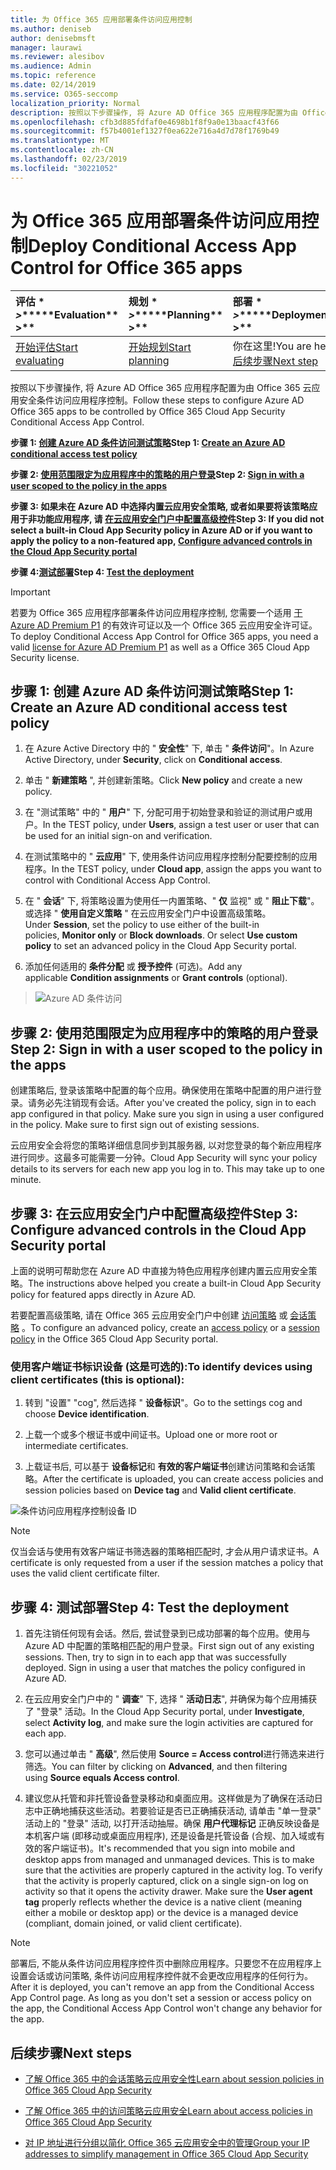 ```yaml
---
title: 为 Office 365 应用部署条件访问应用控制
ms.author: deniseb
author: denisebmsft
manager: laurawi
ms.reviewer: alesibov
ms.audience: Admin
ms.topic: reference
ms.date: 02/14/2019
ms.service: O365-seccomp
localization_priority: Normal
description: 按照以下步骤操作, 将 Azure AD Office 365 应用程序配置为由 Office 365 云应用安全条件访问应用程序控制。
ms.openlocfilehash: cfb3d885fdfaf0e4698b1f8f9a0e13baacf43f66
ms.sourcegitcommit: f57b4001ef1327f0ea622e716a4d7d78f1769b49
ms.translationtype: MT
ms.contentlocale: zh-CN
ms.lasthandoff: 02/23/2019
ms.locfileid: "30221052"
---
```

# <a name="deploy-conditional-access-app-control-for-office-365-apps"></a><span data-ttu-id="8b76f-103">为 Office 365 应用部署条件访问应用控制</span><span class="sxs-lookup"><span data-stu-id="8b76f-103">Deploy Conditional Access App Control for Office 365 apps</span></span>

|<span data-ttu-id="8b76f-104">评估 \* *\>*\*</span><span class="sxs-lookup"><span data-stu-id="8b76f-104">\*\*\*\*Evaluation\*\* \>\*\*</span></span>|<span data-ttu-id="8b76f-105">规划 \* *\>*\*</span><span class="sxs-lookup"><span data-stu-id="8b76f-105">\*\*\*\*Planning\*\* \>\*\*</span></span>|<span data-ttu-id="8b76f-106">部署 \* *\>*\*</span><span class="sxs-lookup"><span data-stu-id="8b76f-106">\*\*\*\*Deployment\*\* \>\*\*</span></span>|<span data-ttu-id="8b76f-107">利用率 \* \* \* \*</span><span class="sxs-lookup"><span data-stu-id="8b76f-107">\*\*\*\*Utilization\*\*\*\*</span></span>|
|:-----|:-----|:-----|:-----|
|[<span data-ttu-id="8b76f-108">开始评估</span><span class="sxs-lookup"><span data-stu-id="8b76f-108">Start evaluating</span></span>](office-365-cas-overview.md) <br/> |[<span data-ttu-id="8b76f-109">开始规划</span><span class="sxs-lookup"><span data-stu-id="8b76f-109">Start planning</span></span>](get-ready-for-office-365-cas.md) <br/> |<span data-ttu-id="8b76f-110">你在这里!</span><span class="sxs-lookup"><span data-stu-id="8b76f-110">You are here!</span></span>  <br/> [<span data-ttu-id="8b76f-111">后续步骤</span><span class="sxs-lookup"><span data-stu-id="8b76f-111">Next step</span></span>](ocas-session-policies.md) <br/> |[<span data-ttu-id="8b76f-112">开始利用</span><span class="sxs-lookup"><span data-stu-id="8b76f-112">Start utilizing</span></span>](utilization-activities-for-ocas.md) <br/> |

<span data-ttu-id="8b76f-113">按照以下步骤操作, 将 Azure AD Office 365 应用程序配置为由 Office 365 云应用安全条件访问应用程序控制。</span><span class="sxs-lookup"><span data-stu-id="8b76f-113">Follow these steps to configure Azure AD Office 365 apps to be controlled by Office 365 Cloud App Security Conditional Access App Control.</span></span>

<span data-ttu-id="8b76f-114">**步骤 1: [创建 Azure AD 条件访问测试策略](#step-1-create-an-azure-ad-conditional-access-test-policy)**</span><span class="sxs-lookup"><span data-stu-id="8b76f-114">**Step 1: [Create an Azure AD conditional access test policy](#step-1-create-an-azure-ad-conditional-access-test-policy)**</span></span>

<span data-ttu-id="8b76f-115">**步骤 2: [使用范围限定为应用程序中的策略的用户登录](#step-2-sign-in-with-a-user-scoped-to-the-policy-in-the-apps)**</span><span class="sxs-lookup"><span data-stu-id="8b76f-115">**Step 2: [Sign in with a user scoped to the policy in the apps](#step-2-sign-in-with-a-user-scoped-to-the-policy-in-the-apps)**</span></span>

<span data-ttu-id="8b76f-116">**步骤 3: 如果未在 Azure AD 中选择内置云应用安全策略, 或者如果要将该策略应用于非功能应用程序, 请 [在云应用安全门户中配置高级控件](#step-3-configure-advanced-controls-in-the-cloud-app-security-portal)**</span><span class="sxs-lookup"><span data-stu-id="8b76f-116">**Step 3: If you did not select a built-in Cloud App Security policy in Azure AD or if you want to apply the policy to a non-featured app, [Configure advanced controls in the Cloud App Security portal](#step-3-configure-advanced-controls-in-the-cloud-app-security-portal)**</span></span>

<span data-ttu-id="8b76f-117">**步骤 4:[测试部署](#step-4-test-the-deployment)**</span><span class="sxs-lookup"><span data-stu-id="8b76f-117">**Step 4: [Test the deployment](#step-4-test-the-deployment)**</span></span>

> [!IMPORTANT]
> <span data-ttu-id="8b76f-118">若要为 Office 365 应用程序部署条件访问应用程序控制, 您需要一个适用 [于 Azure AD Premium P1](https://docs.microsoft.com/azure/active-directory/license-users-groups) 的有效许可证以及一个 Office 365 云应用安全许可证。</span><span class="sxs-lookup"><span data-stu-id="8b76f-118">To deploy Conditional Access App Control for Office 365 apps, you need a valid [license for Azure AD Premium P1](https://docs.microsoft.com/azure/active-directory/license-users-groups) as well as a Office 365 Cloud App Security license.</span></span>

## <a name="step-1-create-an-azure-ad-conditional-access-test-policy"></a><span data-ttu-id="8b76f-119">步骤 1: 创建 Azure AD 条件访问测试策略</span><span class="sxs-lookup"><span data-stu-id="8b76f-119">Step 1: Create an Azure AD conditional access test policy</span></span> 

1. <span data-ttu-id="8b76f-120">在 Azure Active Directory 中的 " **安全性**" 下, 单击 " **条件访问**"。</span><span class="sxs-lookup"><span data-stu-id="8b76f-120">In Azure Active Directory, under **Security**, click on **Conditional access**.</span></span>

2. <span data-ttu-id="8b76f-121">单击 " **新建策略** ", 并创建新策略。</span><span class="sxs-lookup"><span data-stu-id="8b76f-121">Click **New policy** and create a new policy.</span></span>

3. <span data-ttu-id="8b76f-122">在 "测试策略" 中的 " **用户**" 下, 分配可用于初始登录和验证的测试用户或用户。</span><span class="sxs-lookup"><span data-stu-id="8b76f-122">In the TEST policy, under **Users**, assign a test user or user that can be used for an initial sign-on and verification.</span></span>

4. <span data-ttu-id="8b76f-123">在测试策略中的 " **云应用**" 下, 使用条件访问应用程序控制分配要控制的应用程序。</span><span class="sxs-lookup"><span data-stu-id="8b76f-123">In the TEST policy, under **Cloud app**, assign the apps you want to control with Conditional Access App Control.</span></span>

5. <span data-ttu-id="8b76f-p101">在 " **会话**" 下, 将策略设置为使用任一内置策略、" **仅** 监视" 或 " **阻止下载**"。或选择 " **使用自定义策略** " 在云应用安全门户中设置高级策略。</span><span class="sxs-lookup"><span data-stu-id="8b76f-p101">Under **Session**, set the policy to use either of the built-in policies, **Monitor only** or **Block downloads**. Or select **Use custom policy** to set an advanced policy in the Cloud App Security portal.</span></span>

6. <span data-ttu-id="8b76f-126">添加任何适用的 **条件分配** 或 **授予控件** (可选)。</span><span class="sxs-lookup"><span data-stu-id="8b76f-126">Add any applicable **Condition assignments** or **Grant controls** (optional).</span></span>

> ![Azure AD 条件访问](media/image1.png)

## <a name="step-2-sign-in-with-a-user-scoped-to-the-policy-in-the-apps"></a><span data-ttu-id="8b76f-128">步骤 2: 使用范围限定为应用程序中的策略的用户登录</span><span class="sxs-lookup"><span data-stu-id="8b76f-128">Step 2: Sign in with a user scoped to the policy in the apps</span></span> 

<span data-ttu-id="8b76f-p102">创建策略后, 登录该策略中配置的每个应用。确保使用在策略中配置的用户进行登录。请务必先注销现有会话。</span><span class="sxs-lookup"><span data-stu-id="8b76f-p102">After you've created the policy, sign in to each app configured in that policy. Make sure you sign in using a user configured in the policy. Make sure to first sign out of existing sessions.</span></span>

<span data-ttu-id="8b76f-p103">云应用安全会将您的策略详细信息同步到其服务器, 以对您登录的每个新应用程序进行同步。这最多可能需要一分钟。</span><span class="sxs-lookup"><span data-stu-id="8b76f-p103">Cloud App Security will sync your policy details to its servers for each new app you log in to. This may take up to one minute.</span></span>

## <a name="step-3-configure-advanced-controls-in-the-cloud-app-security-portal"></a><span data-ttu-id="8b76f-134">步骤 3: 在云应用安全门户中配置高级控件</span><span class="sxs-lookup"><span data-stu-id="8b76f-134">Step 3: Configure advanced controls in the Cloud App Security portal</span></span> 

<span data-ttu-id="8b76f-135">上面的说明可帮助您在 Azure AD 中直接为特色应用程序创建内置云应用安全策略。</span><span class="sxs-lookup"><span data-stu-id="8b76f-135">The instructions above helped you create a built-in Cloud App Security policy for featured apps directly in Azure AD.</span></span>

<span data-ttu-id="8b76f-136">若要配置高级策略, 请在 Office 365 云应用安全门户中创建 [访问策略](ocas-access-policies.md) 或 [会话策略](ocas-session-policies.md) 。</span><span class="sxs-lookup"><span data-stu-id="8b76f-136">To configure an advanced policy, create an [access policy](ocas-access-policies.md) or a [session policy](ocas-session-policies.md) in the Office 365 Cloud App Security portal.</span></span>

### <a name="to-identify-devices-using-client-certificates-this-is-optional"></a><span data-ttu-id="8b76f-137">使用客户端证书标识设备 (这是可选的):</span><span class="sxs-lookup"><span data-stu-id="8b76f-137">To identify devices using client certificates (this is optional):</span></span>

1. <span data-ttu-id="8b76f-138">转到 "设置" "cog", 然后选择 " **设备标识**"。</span><span class="sxs-lookup"><span data-stu-id="8b76f-138">Go to the settings cog and choose **Device identification**.</span></span>

2. <span data-ttu-id="8b76f-139">上载一个或多个根证书或中间证书。</span><span class="sxs-lookup"><span data-stu-id="8b76f-139">Upload one or more root or intermediate certificates.</span></span>

3. <span data-ttu-id="8b76f-140">上载证书后, 可以基于 **设备标记**和 **有效的客户端证书**创建访问策略和会话策略。</span><span class="sxs-lookup"><span data-stu-id="8b76f-140">After the certificate is uploaded, you can create access policies and session policies based on **Device tag** and **Valid client certificate**.</span></span>

![条件访问应用程序控制设备 ID](media/image2.png)

> [!NOTE]
> <span data-ttu-id="8b76f-142">仅当会话与使用有效客户端证书筛选器的策略相匹配时, 才会从用户请求证书。</span><span class="sxs-lookup"><span data-stu-id="8b76f-142">A certificate is only requested from a user if the session matches a policy that uses the valid client certificate filter.</span></span>
> 
## <a name="step-4-test-the-deployment"></a><span data-ttu-id="8b76f-143">步骤 4: 测试部署</span><span class="sxs-lookup"><span data-stu-id="8b76f-143">Step 4: Test the deployment</span></span> 

1. <span data-ttu-id="8b76f-p104">首先注销任何现有会话。然后, 尝试登录到已成功部署的每个应用。使用与 Azure AD 中配置的策略相匹配的用户登录。</span><span class="sxs-lookup"><span data-stu-id="8b76f-p104">First sign out of any existing sessions. Then, try to sign in to each app that was successfully deployed. Sign in using a user that matches the policy configured in Azure AD.</span></span>

2. <span data-ttu-id="8b76f-147">在云应用安全门户中的 " **调查**" 下, 选择 " **活动日志**", 并确保为每个应用捕获了 "登录" 活动。</span><span class="sxs-lookup"><span data-stu-id="8b76f-147">In the Cloud App Security portal, under **Investigate**, select **Activity log**, and make sure the login activities are captured for each app.</span></span>

3. <span data-ttu-id="8b76f-148">您可以通过单击 " **高级**", 然后使用 **Source = Access control**进行筛选来进行筛选。</span><span class="sxs-lookup"><span data-stu-id="8b76f-148">You can filter by clicking on **Advanced**, and then filtering using **Source equals Access control**.</span></span>

4. <span data-ttu-id="8b76f-p105">建议您从托管和非托管设备登录移动和桌面应用。这样做是为了确保在活动日志中正确地捕获这些活动。若要验证是否已正确捕获活动, 请单击 "单一登录" 活动上的 "登录" 活动, 以打开活动抽屉。确保 **用户代理标记** 正确反映设备是本机客户端 (即移动或桌面应用程序), 还是设备是托管设备 (合规、加入域或有效的客户端证书)。</span><span class="sxs-lookup"><span data-stu-id="8b76f-p105">It's recommended that you sign into mobile and desktop apps from managed and unmanaged devices. This is to make sure that the activities are properly captured in the activity log. To verify that the activity is properly captured, click on a single sign-on log on activity so that it opens the activity drawer. Make sure the **User agent tag** properly reflects whether the device is a native client (meaning either a mobile or desktop app) or the device is a managed device (compliant, domain joined, or valid client certificate).</span></span>

> [!NOTE]
> <span data-ttu-id="8b76f-p106">部署后, 不能从条件访问应用程序控件页中删除应用程序。只要您不在应用程序上设置会话或访问策略, 条件访问应用程序控件就不会更改应用程序的任何行为。</span><span class="sxs-lookup"><span data-stu-id="8b76f-p106">After it is deployed, you can't remove an app from the Conditional Access App Control page. As long as you don't set a session or access policy on the app, the Conditional Access App Control won't change any behavior for the app.</span></span>

## <a name="next-steps"></a><span data-ttu-id="8b76f-155">后续步骤</span><span class="sxs-lookup"><span data-stu-id="8b76f-155">Next steps</span></span>

- [<span data-ttu-id="8b76f-156">了解 Office 365 中的会话策略云应用安全性</span><span class="sxs-lookup"><span data-stu-id="8b76f-156">Learn about session policies in Office 365 Cloud App Security</span></span>](ocas-session-policies.md)

- [<span data-ttu-id="8b76f-157">了解 Office 365 中的访问策略云应用安全</span><span class="sxs-lookup"><span data-stu-id="8b76f-157">Learn about access policies in Office 365 Cloud App Security</span></span>](ocas-access-policies.md) 

- [<span data-ttu-id="8b76f-158">对 IP 地址进行分组以简化 Office 365 云应用安全中的管理</span><span class="sxs-lookup"><span data-stu-id="8b76f-158">Group your IP addresses to simplify management in Office 365 Cloud App Security</span></span>](group-your-ip-addresses-in-ocas.md)